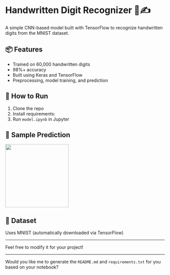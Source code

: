 # Handwritten Digit Recognizer 🧠✍️

A simple CNN-based model built with TensorFlow to recognize handwritten digits from the MNIST dataset.

## 📦 Features
- Trained on 60,000 handwritten digits
- 98%+ accuracy
- Built using Keras and TensorFlow
- Preprocessing, model training, and prediction

## 🚀 How to Run
1. Clone the repo
2. Install requirements:
3. Run `model.ipynb` in Jupyter

## 📸 Sample Prediction
<img src="digit.png" width="200"/>

## 📂 Dataset
Uses MNIST (automatically downloaded via TensorFlow)

---

Feel free to modify it for your project!

---

Would you like me to generate the `README.md` and `requirements.txt` for you based on your notebook?
